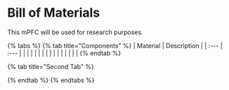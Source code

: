 # Bill of Materials

This mPFC will be used for research purposes.

{% tabs %}
{% tab title="Components" %}
| Material | Description |
| :--- | :--- |
|  |  |
|  |  |
|  |  |
|  |  |
|  |  |
{% endtab %}

{% tab title="Second Tab" %}

{% endtab %}
{% endtabs %}

